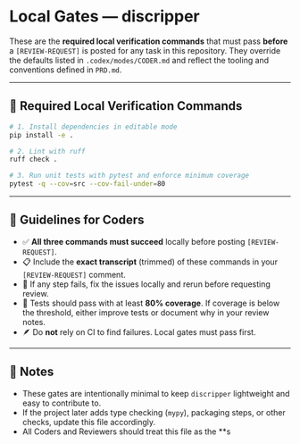 # Local Gates — discripper

These are the **required local verification commands** that must pass **before** a `[REVIEW-REQUEST]` is posted for any task in this repository.
They override the defaults listed in `.codex/modes/CODER.md` and reflect the tooling and conventions defined in `PRD.md`.

---

## 🧪 Required Local Verification Commands

```bash
# 1. Install dependencies in editable mode
pip install -e .

# 2. Lint with ruff
ruff check .

# 3. Run unit tests with pytest and enforce minimum coverage
pytest -q --cov=src --cov-fail-under=80
```

---

## 🧰 Guidelines for Coders

* ✅ **All three commands must succeed** locally before posting `[REVIEW-REQUEST]`.
* 📋 Include the **exact transcript** (trimmed) of these commands in your `[REVIEW-REQUEST]` comment.
* 🔁 If any step fails, fix the issues locally and rerun before requesting review.
* 🧪 Tests should pass with at least **80% coverage**. If coverage is below the threshold, either improve tests or document why in your review notes.
* 🪶 Do **not** rely on CI to find failures. Local gates must pass first.

---

## 📌 Notes

* These gates are intentionally minimal to keep `discripper` lightweight and easy to contribute to.
* If the project later adds type checking (`mypy`), packaging steps, or other checks, update this file accordingly.
* All Coders and Reviewers should treat this file as the **s
